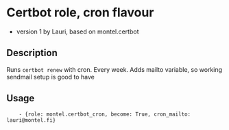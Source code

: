 Certbot role, cron flavour
===========

- version 1 by Lauri, based on montel.certbot


Description
----

Runs `certbot renew` with cron. Every week. Adds mailto variable, so working sendmail setup is good to have


Usage
----
```
    - {role: montel.certbot_cron, become: True, cron_mailto: lauri@montel.fi}
```